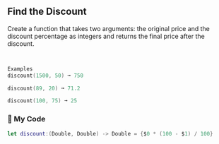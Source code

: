 ## Find the Discount

Create a function that takes two arguments: the original price and the discount percentage as integers and returns the final price after the discount.
```swift


Examples
discount(1500, 50) ➞ 750

discount(89, 20) ➞ 71.2

discount(100, 75) ➞ 25
```
### 🏦 My Code
```swift
let discount:(Double, Double) -> Double = {$0 * (100 - $1) / 100}
```
